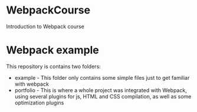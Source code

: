 # WebpackCourse
Introduction to Webpack course

<h1> Webpack example </h1>

This repository is contains two folders:
<ul>
  <li>
  example - This folder only contains some simple files just to get familiar with webpack
  </li>
  <li>
  portfolio - This is where a whole project was integrated with Webpack, using several plugins for js, HTML and CSS compilation, as well as some optimization plugins
  </li>
</ul>
